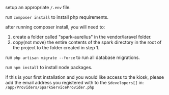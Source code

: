 setup an appropriate ```/.env``` file.

run ```composer install``` to install php requirements.

after running composer install, you will need to:
1. create a folder called "spark-aurelius" in the vendor/laravel folder.
2. copy(not move) the entire contents of the spark directory in the root of the project to the folder created in step 1.  

run ```php artisan migrate --force``` to run all database migrations.

run ```npm install``` to install node packages.

if this is your first installation and you would like access to the kiosk, please add the email address you registered with to the ```$developers[]```  in: ```/app/Providers/SparkServiceProvider.php```
